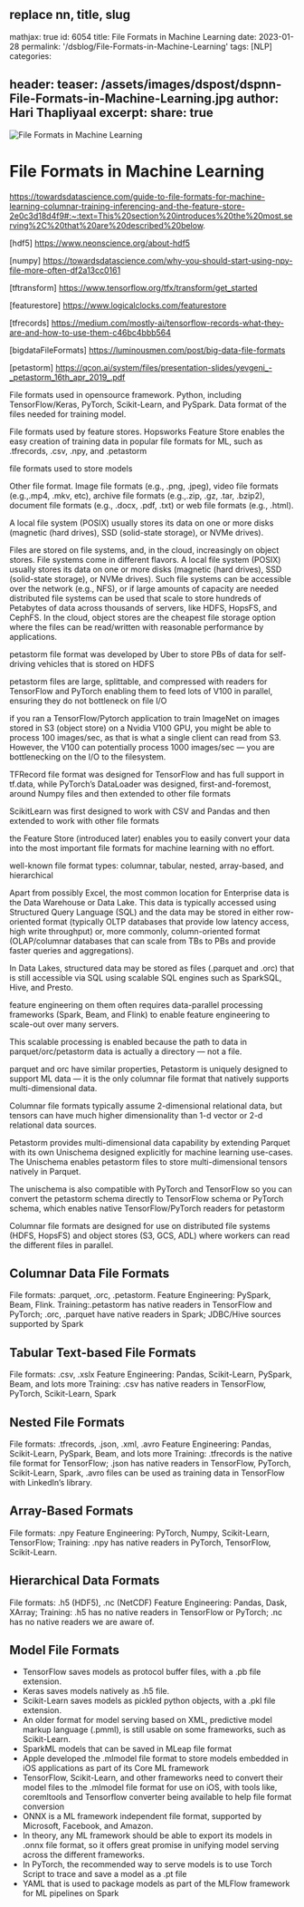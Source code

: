 replace nn, title, slug
---
mathjax: true
id: 6054
title: File Formats in Machine Learning 
date: 2023-01-28
permalink: '/dsblog/File-Formats-in-Machine-Learning'
tags: [NLP] 
categories: 

header:
    teaser: /assets/images/dspost/dspnn-File-Formats-in-Machine-Learning.jpg
author: Hari Thapliyaal 
excerpt:
share: true 
---

![File Formats in Machine Learning ](/assets/images/dspost/dspnn-File-Formats-in-Machine-Learning.jpg)


# File Formats in Machine Learning 

https://towardsdatascience.com/guide-to-file-formats-for-machine-learning-columnar-training-inferencing-and-the-feature-store-2e0c3d18d4f9#:~:text=This%20section%20introduces%20the%20most,serving%2C%20that%20are%20described%20below.


[hdf5] https://www.neonscience.org/about-hdf5

[numpy] https://towardsdatascience.com/why-you-should-start-using-npy-file-more-often-df2a13cc0161

[tftransform] https://www.tensorflow.org/tfx/transform/get_started

[featurestore] https://www.logicalclocks.com/featurestore

[tfrecords] https://medium.com/mostly-ai/tensorflow-records-what-they-are-and-how-to-use-them-c46bc4bbb564

[bigdataFileFormats] https://luminousmen.com/post/big-data-file-formats

[petastorm] https://qcon.ai/system/files/presentation-slides/yevgeni_-_petastorm_16th_apr_2019_.pdf


File formats used in opensource framework. Python, including TensorFlow/Keras, PyTorch, Scikit-Learn, and PySpark.
Data format of the files needed for training model.

File formats used by feature stores. Hopsworks Feature Store enables the easy creation of training data in popular file formats for ML, such as .tfrecords, .csv, .npy, and .petastorm

file formats used to store models

Other file format. Image file formats (e.g., .png, .jpeg), video file formats (e.g.,.mp4, .mkv, etc), archive file formats (e.g.,.zip, .gz, .tar, .bzip2), document file formats (e.g., .docx, .pdf, .txt) or web file formats (e.g., .html).

A local file system (POSIX) usually stores its data on one or more disks (magnetic (hard drives), SSD (solid-state storage), or NVMe drives). 

Files are stored on file systems, and, in the cloud, increasingly on object stores. File systems come in different flavors. A local file system (POSIX) usually stores its data on one or more disks (magnetic (hard drives), SSD (solid-state storage), or NVMe drives). Such file systems can be accessible over the network (e.g., NFS), or if large amounts of capacity are needed distributed file systems can be used that scale to store hundreds of Petabytes of data across thousands of servers, like HDFS, HopsFS, and CephFS. In the cloud, object stores are the cheapest file storage option where the files can be read/written with reasonable performance by applications.


petastorm file format was developed by Uber to store PBs of data for self-driving vehicles that is stored on HDFS

 petastorm files are large, splittable, and compressed with readers for TensorFlow and PyTorch enabling them to feed lots of V100 in parallel, ensuring they do not bottleneck on file I/O
 
 if you ran a TensorFlow/Pytorch application to train ImageNet on images stored in S3 (object store) on a Nvidia V100 GPU, you might be able to process 100 images/sec, as that is what a single client can read from S3. However, the V100 can potentially process 1000 images/sec — you are bottlenecking on the I/O to the filesystem.
 
 TFRecord file format was designed for TensorFlow and has full support in tf.data, while PyTorch’s DataLoader was designed, first-and-foremost, around Numpy files and then extended to other file formats
 
 ScikitLearn was first designed to work with CSV and Pandas and then extended to work with other file formats
 
  the Feature Store (introduced later) enables you to easily convert your data into the most important file formats for machine learning with no effort.
  
  
  
well-known file format types: columnar, tabular, nested, array-based, and hierarchical


Apart from possibly Excel, the most common location for Enterprise data is the Data Warehouse or Data Lake. This data is typically accessed using Structured Query Language (SQL) and the data may be stored in either row-oriented format (typically OLTP databases that provide low latency access, high write throughput) or, more commonly, column-oriented format (OLAP/columnar databases that can scale from TBs to PBs and provide faster queries and aggregations).

In Data Lakes, structured data may be stored as files (.parquet and .orc) that is still accessible via SQL using scalable SQL engines such as SparkSQL, Hive, and Presto.

feature engineering on them often requires data-parallel processing frameworks (Spark, Beam, and Flink) to enable feature engineering to scale-out over many servers.


This scalable processing is enabled because the path to data in parquet/orc/petastorm data is actually a directory — not a file.

parquet and orc have similar properties, Petastorm is uniquely designed to support ML data — it is the only columnar file format that natively supports multi-dimensional data.

Columnar file formats typically assume 2-dimensional relational data, but tensors can have much higher dimensionality than 1-d vector or 2-d relational data sources.

Petastorm provides multi-dimensional data capability by extending Parquet with its own Unischema designed explicitly for machine learning use-cases. The Unischema enables petastorm files to store multi-dimensional tensors natively in Parquet.

The unischema is also compatible with PyTorch and TensorFlow so you can convert the petastorm schema directly to TensorFlow schema or PyTorch schema, which enables native TensorFlow/PyTorch readers for petastorm

Columnar file formats are designed for use on distributed file systems (HDFS, HopsFS) and object stores (S3, GCS, ADL) where workers can read the different files in parallel.


## Columnar Data File Formats
File formats: .parquet, .orc, .petastorm.
Feature Engineering: PySpark, Beam, Flink.
Training:.petastorm has native readers in TensorFlow and PyTorch; .orc, .parquet have native readers in Spark; JDBC/Hive sources supported by Spark

## Tabular Text-based File Formats
File formats: .csv, .xslx
Feature Engineering: Pandas, Scikit-Learn, PySpark, Beam, and lots more
Training: .csv has native readers in TensorFlow, PyTorch, Scikit-Learn, Spark


## Nested File Formats

File formats: .tfrecords, .json, .xml, .avro
Feature Engineering: Pandas, Scikit-Learn, PySpark, Beam, and lots more
Training: .tfrecords is the native file format for TensorFlow; .json has native readers in TensorFlow, PyTorch, Scikit-Learn, Spark, .avro files can be used as training data in TensorFlow with LinkedIn’s library.



## Array-Based Formats

File formats: .npy
Feature Engineering: PyTorch, Numpy, Scikit-Learn, TensorFlow;
Training: .npy has native readers in PyTorch, TensorFlow, Scikit-Learn.


## Hierarchical Data Formats

File formats: .h5 (HDF5), .nc (NetCDF)
Feature Engineering: Pandas, Dask, XArray;
Training: .h5 has no native readers in TensorFlow or PyTorch; .nc has no native readers we are aware of.

## Model File Formats
- TensorFlow saves models as protocol buffer files, with a .pb file extension. 
- Keras saves models natively as .h5 file. 
- Scikit-Learn saves models as pickled python objects, with a .pkl file extension. 
- An older format for model serving based on XML, predictive model markup language (.pmml), is still usable on some frameworks, such as Scikit-Learn.
- SparkML models that can be saved in MLeap file format 
- Apple developed the .mlmodel file format to store models embedded in iOS applications as part of its Core ML framework
- TensorFlow, Scikit-Learn, and other frameworks need to convert their model files to the .mlmodel file format for use on iOS, with tools like, coremltools and Tensorflow converter being available to help file format conversion
- ONNX is a ML framework independent file format, supported by Microsoft, Facebook, and Amazon.
- In theory, any ML framework should be able to export its models in .onnx file format, so it offers great promise in unifying model serving across the different frameworks. 
- In PyTorch, the recommended way to serve models is to use Torch Script to trace and save a model as a .pt file
- YAML that is used to package models as part of the MLFlow framework for ML pipelines on Spark
 
 
